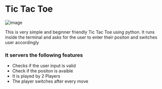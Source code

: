 # Tic Tac Toe
![image](https://user-images.githubusercontent.com/85800910/161107562-b7ed7adc-1130-4c96-85b1-12fea9c07f7d.png)

This is very simple and beginner friendly Tic Tac Toe using python. It runs inside the terminal and asks for the user to enter their positon and switches user accordingly
### It servers the following features
- Checks if the user input is valid
- Check if the positon is avaible 
- It is played by 2 Players
- The player switches after every move 
